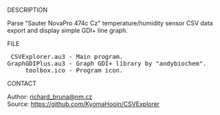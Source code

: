 
DESCRIPTION

Parse "Sauter NovaPro 474c Cz" temperature/humidity sensor CSV data export and display simple GDI+ line graph.

FILE

<pre>
 CSVExplorer.au3 - Main program.
GraphGDIPlus.au3 - Graph GDI+ library by "andybiochem".
     toolbox.ico - Program icon.
</pre>

CONTACT

Author: richard_bruna@nm.cz<br>
Source: https://github.com/KyomaHooin/CSVExplorer

